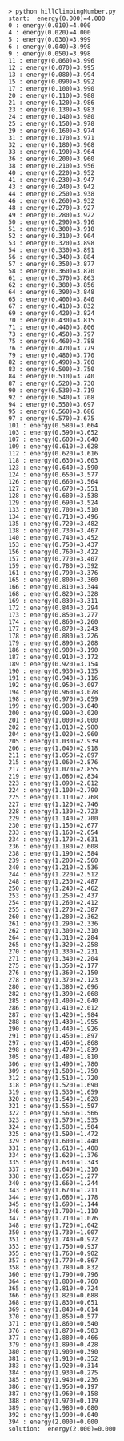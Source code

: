    > python hillClimbingNumber.py
    start:  energy(0.000)=4.000
    0 : energy(0.010)=4.000
    4 : energy(0.020)=4.000
    5 : energy(0.030)=3.999
    6 : energy(0.040)=3.998
    9 : energy(0.050)=3.998
    11 : energy(0.060)=3.996
    12 : energy(0.070)=3.995
    13 : energy(0.080)=3.994
    15 : energy(0.090)=3.992
    17 : energy(0.100)=3.990
    20 : energy(0.110)=3.988
    21 : energy(0.120)=3.986
    23 : energy(0.130)=3.983
    24 : energy(0.140)=3.980
    25 : energy(0.150)=3.978
    29 : energy(0.160)=3.974
    31 : energy(0.170)=3.971
    32 : energy(0.180)=3.968
    33 : energy(0.190)=3.964
    36 : energy(0.200)=3.960
    38 : energy(0.210)=3.956
    40 : energy(0.220)=3.952
    41 : energy(0.230)=3.947
    43 : energy(0.240)=3.942
    44 : energy(0.250)=3.938
    46 : energy(0.260)=3.932
    48 : energy(0.270)=3.927
    49 : energy(0.280)=3.922
    50 : energy(0.290)=3.916
    51 : energy(0.300)=3.910
    52 : energy(0.310)=3.904
    53 : energy(0.320)=3.898
    54 : energy(0.330)=3.891
    56 : energy(0.340)=3.884
    57 : energy(0.350)=3.877
    58 : energy(0.360)=3.870
    61 : energy(0.370)=3.863
    62 : energy(0.380)=3.856
    64 : energy(0.390)=3.848
    65 : energy(0.400)=3.840
    67 : energy(0.410)=3.832
    69 : energy(0.420)=3.824
    70 : energy(0.430)=3.815
    71 : energy(0.440)=3.806
    73 : energy(0.450)=3.797
    75 : energy(0.460)=3.788
    76 : energy(0.470)=3.779
    79 : energy(0.480)=3.770
    82 : energy(0.490)=3.760
    83 : energy(0.500)=3.750
    84 : energy(0.510)=3.740
    87 : energy(0.520)=3.730
    90 : energy(0.530)=3.719
    92 : energy(0.540)=3.708
    94 : energy(0.550)=3.697
    95 : energy(0.560)=3.686
    97 : energy(0.570)=3.675
    101 : energy(0.580)=3.664
    103 : energy(0.590)=3.652
    107 : energy(0.600)=3.640
    109 : energy(0.610)=3.628
    112 : energy(0.620)=3.616
    118 : energy(0.630)=3.603
    123 : energy(0.640)=3.590
    124 : energy(0.650)=3.577
    126 : energy(0.660)=3.564
    127 : energy(0.670)=3.551
    128 : energy(0.680)=3.538
    129 : energy(0.690)=3.524
    133 : energy(0.700)=3.510
    134 : energy(0.710)=3.496
    135 : energy(0.720)=3.482
    138 : energy(0.730)=3.467
    140 : energy(0.740)=3.452
    153 : energy(0.750)=3.437
    156 : energy(0.760)=3.422
    157 : energy(0.770)=3.407
    159 : energy(0.780)=3.392
    161 : energy(0.790)=3.376
    165 : energy(0.800)=3.360
    166 : energy(0.810)=3.344
    168 : energy(0.820)=3.328
    169 : energy(0.830)=3.311
    172 : energy(0.840)=3.294
    173 : energy(0.850)=3.277
    174 : energy(0.860)=3.260
    177 : energy(0.870)=3.243
    178 : energy(0.880)=3.226
    179 : energy(0.890)=3.208
    186 : energy(0.900)=3.190
    187 : energy(0.910)=3.172
    189 : energy(0.920)=3.154
    190 : energy(0.930)=3.135
    191 : energy(0.940)=3.116
    192 : energy(0.950)=3.097
    194 : energy(0.960)=3.078
    198 : energy(0.970)=3.059
    199 : energy(0.980)=3.040
    200 : energy(0.990)=3.020
    201 : energy(1.000)=3.000
    202 : energy(1.010)=2.980
    204 : energy(1.020)=2.960
    205 : energy(1.030)=2.939
    206 : energy(1.040)=2.918
    211 : energy(1.050)=2.897
    215 : energy(1.060)=2.876
    217 : energy(1.070)=2.855
    219 : energy(1.080)=2.834
    223 : energy(1.090)=2.812
    224 : energy(1.100)=2.790
    225 : energy(1.110)=2.768
    227 : energy(1.120)=2.746
    228 : energy(1.130)=2.723
    229 : energy(1.140)=2.700
    230 : energy(1.150)=2.677
    233 : energy(1.160)=2.654
    234 : energy(1.170)=2.631
    236 : energy(1.180)=2.608
    238 : energy(1.190)=2.584
    239 : energy(1.200)=2.560
    240 : energy(1.210)=2.536
    244 : energy(1.220)=2.512
    248 : energy(1.230)=2.487
    250 : energy(1.240)=2.462
    253 : energy(1.250)=2.437
    254 : energy(1.260)=2.412
    255 : energy(1.270)=2.387
    260 : energy(1.280)=2.362
    261 : energy(1.290)=2.336
    262 : energy(1.300)=2.310
    264 : energy(1.310)=2.284
    265 : energy(1.320)=2.258
    270 : energy(1.330)=2.231
    271 : energy(1.340)=2.204
    275 : energy(1.350)=2.177
    276 : energy(1.360)=2.150
    278 : energy(1.370)=2.123
    280 : energy(1.380)=2.096
    282 : energy(1.390)=2.068
    285 : energy(1.400)=2.040
    286 : energy(1.410)=2.012
    287 : energy(1.420)=1.984
    288 : energy(1.430)=1.955
    290 : energy(1.440)=1.926
    291 : energy(1.450)=1.897
    297 : energy(1.460)=1.868
    298 : energy(1.470)=1.839
    305 : energy(1.480)=1.810
    306 : energy(1.490)=1.780
    309 : energy(1.500)=1.750
    312 : energy(1.510)=1.720
    318 : energy(1.520)=1.690
    319 : energy(1.530)=1.659
    320 : energy(1.540)=1.628
    321 : energy(1.550)=1.597
    322 : energy(1.560)=1.566
    323 : energy(1.570)=1.535
    324 : energy(1.580)=1.504
    325 : energy(1.590)=1.472
    329 : energy(1.600)=1.440
    331 : energy(1.610)=1.408
    334 : energy(1.620)=1.376
    335 : energy(1.630)=1.343
    337 : energy(1.640)=1.310
    338 : energy(1.650)=1.277
    340 : energy(1.660)=1.244
    343 : energy(1.670)=1.211
    344 : energy(1.680)=1.178
    345 : energy(1.690)=1.144
    346 : energy(1.700)=1.110
    347 : energy(1.710)=1.076
    348 : energy(1.720)=1.042
    350 : energy(1.730)=1.007
    351 : energy(1.740)=0.972
    353 : energy(1.750)=0.937
    355 : energy(1.760)=0.902
    357 : energy(1.770)=0.867
    358 : energy(1.780)=0.832
    360 : energy(1.790)=0.796
    364 : energy(1.800)=0.760
    365 : energy(1.810)=0.724
    366 : energy(1.820)=0.688
    368 : energy(1.830)=0.651
    369 : energy(1.840)=0.614
    370 : energy(1.850)=0.577
    371 : energy(1.860)=0.540
    376 : energy(1.870)=0.503
    377 : energy(1.880)=0.466
    379 : energy(1.890)=0.428
    380 : energy(1.900)=0.390
    381 : energy(1.910)=0.352
    383 : energy(1.920)=0.314
    384 : energy(1.930)=0.275
    385 : energy(1.940)=0.236
    386 : energy(1.950)=0.197
    387 : energy(1.960)=0.158
    388 : energy(1.970)=0.119
    389 : energy(1.980)=0.080
    392 : energy(1.990)=0.040
    394 : energy(2.000)=0.000
    solution:  energy(2.000)=0.000
